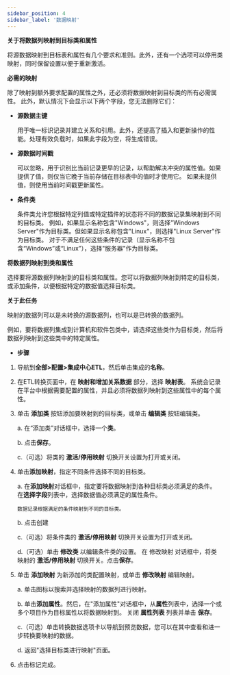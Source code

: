 ```yaml
---
sidebar_position: 4
sidebar_label: '数据映射'
---
```


**关于将数据列映射到目标类和属性**

将源数据映射到目标表和属性有几个要求和准则。此外，还有一个选项可以停用类映射，同时保留设置以便于重新激活。

**必需的映射**

除了映射到额外要求配置的属性之外，还必须将数据映射到目标类的所有必需属性。
此外，默认情况下会显示以下两个字段，您无法删除它们：
* **源数据主键**

  用于唯一标识记录并建立关系和引用。此外，还提高了插入和更新操作的性能。处理有效负载时，如果此字段为空，将生成错误。

* **源数据时间戳**

  可以忽略，用于识别比当前记录更早的记录，以帮助解决冲突的属性值。如果提供了值，则仅当它晚于当前存储在目标表中的值时才使用它。
如果未提供值，则使用当前时间戳更新属性。

* **条件类**

  条件类允许您根据特定列值或特定插件的状态将不同的数据记录集映射到不同的目标类。 
  例如，如果显示名称包含"Windows"，则选择"Windows Server"作为目标类。但如果显示名称包含"Linux"，则选择"Linux Server"作为目标类。 
  对于不满足任何这些条件的记录（显示名称不包含“Windows”或“Linux”），选择"服务器"作为目标类。
  
**将数据列映射到类和属性**

  选择要将源数据列映射到的目标类和属性。您可以将数据列映射到特定的目标类，或添加条件，以便根据特定的数据值选择目标类。

**关于此任务**

映射的数据列可以是未转换的源数据列，也可以是已转换的数据列。

例如，要将数据列集成到计算机和软件包类中，请选择这些类作为目标类，然后将数据列映射到这些类中的特定属性。

* **步骤**

1. 导航到**全部>配置>集成中心ETL**，然后单击集成的**名称**。
2. 在ETL转换页面中，在 **映射和增加关系数据** 部分，选择 **映射表**。
   系统会记录在平台中根据需要配置的属性，并且必须将数据列映射到这些属性中的每个属性。
3. 单击 **添加类** 按钮添加要映射到的目标类，或单击 **编辑类** 按钮编辑类。

    a. 在“添加类”对话框中，选择一个**类**。 
   
    b. 点击**保存**。

    c.（可选）将类的 **激活/停用映射** 切换开关设置为打开或关闭。
4. 单击**添加映射**，指定不同条件选择不同的目标类。
    
    a. 在**添加映射**对话框中，指定要将数据映射到各种目标类必须满足的条件。
       在**选择字段**列表中，选择数据值必须满足的属性条件。
   
       数据记录根据满足的条件映射到不同的目标类。
    
    b. 点击创建
    
    c.（可选）将条件类的 **激活/停用映射** 切换开关设置为打开或关闭。
    
    d.（可选）单击 **修改类** 以编辑条件类的设置。 在 修改映射 对话框中，将类映射的 **激活/停用映射** 切换开关。点击**保存**。
5. 单击 **添加映射** 为新添加的类配置映射，或单击 **修改映射** 编辑映射。
    
    a. 单击图标以搜索并选择映射的数据列进行映射。
    
    b. 单击**添加属性**。然后，在"添加属性"对话框中，从**属性**列表中，选择一个或多个项目作为目标属性以将数据映射到。 
       关闭 **属性列表** 列表并单击 **保存**。

    c.（可选）单击转换数据选项卡以导航到预览数据，您可以在其中查看和进一步转换要映射的数据。

    d. 返回"选择目标类进行映射"页面。
6. 点击标记完成。
